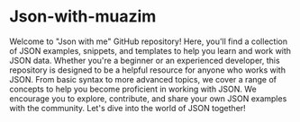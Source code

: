 # Json-with-muazim
Welcome to "Json with me" GitHub repository! Here, you'll find a collection of JSON examples, snippets, and templates to help you learn and work with JSON data. Whether you're a beginner or an experienced developer, this repository is designed to be a helpful resource for anyone who works with JSON. From basic syntax to more advanced topics, we cover a range of concepts to help you become proficient in working with JSON. We encourage you to explore, contribute, and share your own JSON examples with the community. Let's dive into the world of JSON together!
